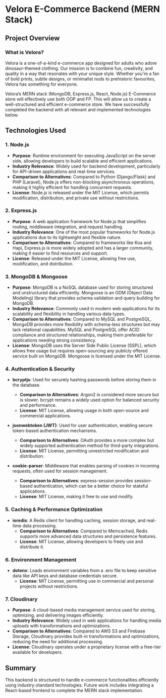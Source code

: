 # Velora E-Commerce Backend (MERN Stack)

## Project Overview

### What is Velora?

Velora is a one-of-a-kind e-commerce app designed for adults who adore dinosaur-themed clothing. Our mission is to combine fun, creativity, and quality in a way that resonates with your unique style. Whether you're a fan of bold prints, subtle designs, or minimalist nods to prehistoric favourites, Velora has something for everyone.

Velora’s MERN stack (MongoDB, Express.js, React, Node.js) E-Commerce store will effectively use both OOP and FP. This will allow us to create a well-structured and efficient e-commerce store. We have successfully completed the backend with all relevant and implemented technologies below.

## Technologies Used

### 1. Node.js

- **Purpose**: Runtime environment for executing JavaScript on the server side, allowing developers to build scalable and efficient applications.
- **Industry Relevance**: Widely used for backend development, particularly for API-driven applications and real-time services.
- **Comparison to Alternatives**: Compared to Python (Django/Flask) and PHP (Laravel), Node.js offers non-blocking asynchronous operations, making it highly efficient for handling concurrent requests.
- **License**: Node.js is released under the MIT License, which permits modification, distribution, and private use without restrictions.

### 2. Express.js

- **Purpose**: A web application framework for Node.js that simplifies routing, middleware integration, and request handling.
- **Industry Relevance**: One of the most popular frameworks for Node.js applications due to its lightweight and flexible nature.
- **Comparison to Alternatives**: Compared to frameworks like Koa and Hapi, Express.js is more widely adopted and has a larger community, making it easier to find resources and support.
- **License**: Released under the MIT License, allowing free use, modification, and distribution.

### 3. MongoDB & Mongoose

- **Purpose**: MongoDB is a NoSQL database used for storing structured and unstructured data efficiently. Mongoose is an ODM (Object Data Modeling) library that provides schema validation and query building for MongoDB.
- **Industry Relevance**: Commonly used in modern web applications for its scalability and flexibility in handling various data types.
- **Comparison to Alternatives**: Compared to MySQL and PostgreSQL, MongoDB provides more flexibility with schema-less structures but may lack relational capabilities. MySQL and PostgreSQL offer ACID compliance and structured relationships, making them preferable for applications needing strong consistency.
- **License**: MongoDB uses the Server Side Public License (SSPL), which allows free usage but requires open-sourcing any publicly offered service built on MongoDB. Mongoose is licensed under the MIT License.

### 4. Authentication & Security

- **bcryptjs**: Used for securely hashing passwords before storing them in the database.
  - **Comparison to Alternatives**: Argon2 is considered more secure but is slower. bcrypt remains a widely used option for balanced security and performance.
  - **License**: MIT License, allowing usage in both open-source and commercial applications.
- **jsonwebtoken (JWT)**: Used for user authentication, enabling secure token-based authentication mechanisms.

  - **Comparison to Alternatives**: OAuth provides a more complex but widely supported authentication method for third-party integrations.
  - **License**: MIT License, permitting unrestricted modification and distribution.

- **cookie-parser**: Middleware that enables parsing of cookies in incoming requests, often used for session management.
  - **Comparison to Alternatives**: express-session provides session-based authentication, which can be a better choice for stateful applications.
  - **License**: MIT License, making it free to use and modify.

### 5. Caching & Performance Optimization

- **ioredis**: A Redis client for handling caching, session storage, and real-time data processing.
  - **Comparison to Alternatives**: Compared to Memcached, Redis supports more advanced data structures and persistence features.
  - **License**: MIT License, allowing developers to freely use and distribute it.

### 6. Environment Management

- **dotenv**: Loads environment variables from a .env file to keep sensitive data like API keys and database credentials secure.
  - **License**: MIT License, permitting use in commercial and personal projects without restrictions.

### 7. Cloudinary

- **Purpose**: A cloud-based media management service used for storing, optimizing, and delivering images efficiently.
- **Industry Relevance**: Widely used in web applications for handling media uploads with transformations and optimizations.
- **Comparison to Alternatives**: Compared to AWS S3 and Firebase Storage, Cloudinary provides built-in transformations and optimizations, reducing the need for additional processing.
- **License**: Cloudinary operates under a proprietary license with a free-tier available for developers.

## Summary

This backend is structured to handle e-commerce functionalities efficiently using industry-standard technologies. Future work includes integrating a React-based frontend to complete the MERN stack implementation.
